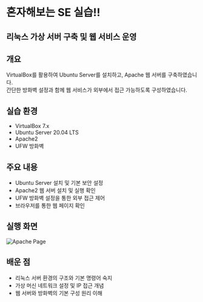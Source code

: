# 혼자해보는 SE 실습!!

## 리눅스 가상 서버 구축 및 웹 서비스 운영

## 개요
VirtualBox를 활용하여 Ubuntu Server를 설치하고, Apache 웹 서버를 구축하였습니다.  
간단한 방화벽 설정과 함께 웹 서비스가 외부에서 접근 가능하도록 구성하였습니다.

## 실습 환경
- VirtualBox 7.x
- Ubuntu Server 20.04 LTS
- Apache2
- UFW 방화벽

## 주요 내용
- Ubuntu Server 설치 및 기본 보안 설정
- Apache2 웹 서버 설치 및 실행 확인
- UFW 방화벽 설정을 통한 외부 접근 제어
- 브라우저를 통한 웹 페이지 확인

## 실행 화면
![Apache Page](screenshots/apache-default.png)

## 배운 점
- 리눅스 서버 환경의 구조와 기본 명령어 숙지
- 가상 머신 네트워크 설정 및 IP 접근 개념
- 웹 서버와 방화벽의 기본 구성 원리 이해
